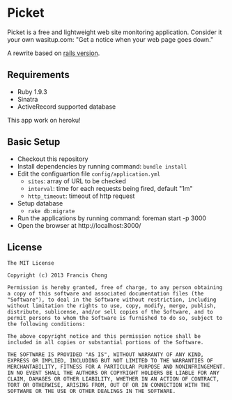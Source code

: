 # Picket

Picket is a free and lightweight web site monitoring application. Consider it your own wasitup.com: "Get a notice when your web page goes down."

A rewrite based on [rails version](https://github.com/siuying/picket).

## Requirements

- Ruby 1.9.3
- Sinatra
- ActiveRecord supported database

This app work on heroku!

## Basic Setup

- Checkout this repository
- Install dependencies by running command: ```bundle install```
- Edit the configuartion file ```config/application.yml```
  - ```sites```: array of URL to be checked
  - ```interval```: time for each requests being fired, default "1m"
  - ```http_timeout```: timeout of http request
- Setup database
  - ```rake db:migrate```
- Run the applications by running command: foreman start -p 3000
- Open the browser at http://localhost:3000/

##  License

    The MIT License

    Copyright (c) 2013 Francis Chong

    Permission is hereby granted, free of charge, to any person obtaining a copy of this software and associated documentation files (the "Software"), to deal in the Software without restriction, including without limitation the rights to use, copy, modify, merge, publish, distribute, sublicense, and/or sell copies of the Software, and to permit persons to whom the Software is furnished to do so, subject to the following conditions:

    The above copyright notice and this permission notice shall be included in all copies or substantial portions of the Software.

    THE SOFTWARE IS PROVIDED "AS IS", WITHOUT WARRANTY OF ANY KIND, EXPRESS OR IMPLIED, INCLUDING BUT NOT LIMITED TO THE WARRANTIES OF MERCHANTABILITY, FITNESS FOR A PARTICULAR PURPOSE AND NONINFRINGEMENT. IN NO EVENT SHALL THE AUTHORS OR COPYRIGHT HOLDERS BE LIABLE FOR ANY CLAIM, DAMAGES OR OTHER LIABILITY, WHETHER IN AN ACTION OF CONTRACT, TORT OR OTHERWISE, ARISING FROM, OUT OF OR IN CONNECTION WITH THE SOFTWARE OR THE USE OR OTHER DEALINGS IN THE SOFTWARE.